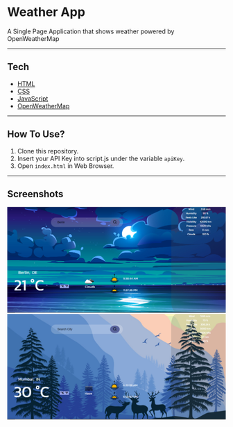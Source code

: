 <h1>Weather App</h1> 
<p>A Single Page Application that shows weather powered by OpenWeatherMap</p>
<hr>
<h2>Tech </h2>
<ul>
<li><a href="https://www.w3.org/html/">HTML<a></li>
<li><a href="https://www.w3.org/Style/CSS/current-work.en.html">CSS</a></li>
<li><a href="https://developer.mozilla.org/en-US/docs/Web/JavaScript">JavaScript</a></li>
<li><a href="https://openweathermap.org/"> OpenWeatherMap </a> </li>
</ul>
<hr>
<h2>How To Use?</h2>
<ol>
<li>Clone this repository.</li>
<li>Insert your API Key into script.js under the variable <code>apiKey</code>. </li>
<li>Open <code>index.html</code> in Web Browser.</li>
</ol>
<hr>
<h2>Screenshots</h2>
<img src="screenshots/Capture.PNG">
<br>
<img src="screenshots/capture2.PNG">
